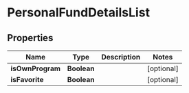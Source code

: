 # PersonalFundDetailsList

## Properties
Name | Type | Description | Notes
------------ | ------------- | ------------- | -------------
**isOwnProgram** | **Boolean** |  |  [optional]
**isFavorite** | **Boolean** |  |  [optional]
